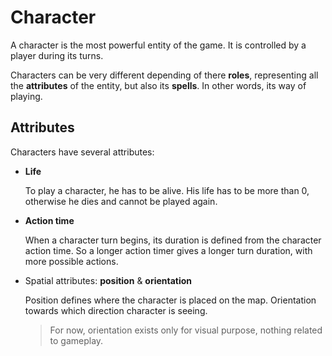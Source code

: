 # Character

A character is the most powerful entity of the game.
It is controlled by a player during its turns.

Characters can be very different depending of there **roles**, representing all the **attributes** of the entity, but also its **spells**. In other words, its way of playing.

## Attributes

Characters have several attributes:

- **Life**

    To play a character, he has to be alive. His life has to be more than 0, otherwise he dies and cannot be played again. 

- **Action time**

    When a character turn begins, its duration is defined from the character action time. So a longer action timer gives a longer turn duration, with more possible actions.

- Spatial attributes: **position** & **orientation**

    Position defines where the character is placed on the map. Orientation towards which direction character is seeing.

    > For now, orientation exists only for visual purpose, nothing related to gameplay.
